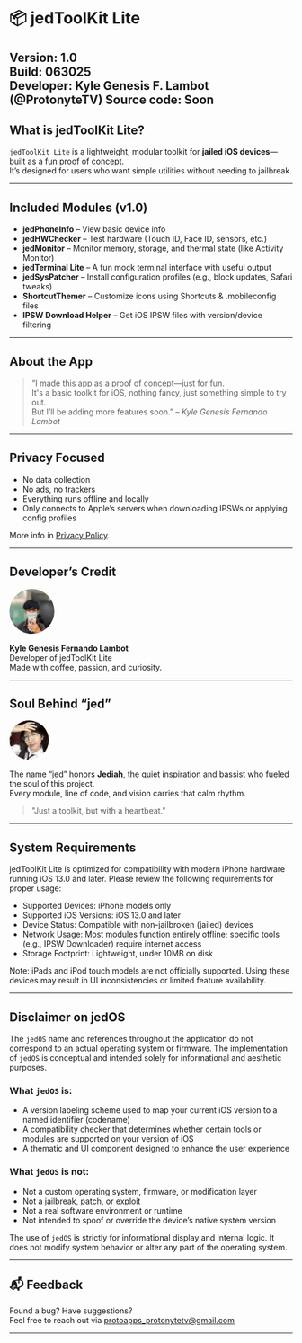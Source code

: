 # 📦 jedToolKit Lite

**Version:** 1.0  
**Build:** 063025  
**Developer:** Kyle Genesis F. Lambot (@ProtonyteTV)
**Source code:** Soon
---

## What is jedToolKit Lite?

`jedToolKit Lite` is a lightweight, modular toolkit for **jailed iOS devices**—built as a fun proof of concept.  
It’s designed for users who want simple utilities without needing to jailbreak.

---

## Included Modules (v1.0)

- **jedPhoneInfo** – View basic device info
- **jedHWChecker** – Test hardware (Touch ID, Face ID, sensors, etc.)
- **jedMonitor** – Monitor memory, storage, and thermal state (like Activity Monitor)
- **jedTerminal Lite** – A fun mock terminal interface with useful output
- **jedSysPatcher** – Install configuration profiles (e.g., block updates, Safari tweaks)
- **ShortcutThemer** – Customize icons using Shortcuts & .mobileconfig files
- **IPSW Download Helper** – Get iOS IPSW files with version/device filtering

---

## About the App

> “I made this app as a proof of concept—just for fun.  
> It's a basic toolkit for iOS, nothing fancy, just something simple to try out.  
> But I’ll be adding more features soon.” – *Kyle Genesis Fernando Lambot*

---

## Privacy Focused

- No data collection  
- No ads, no trackers  
- Everything runs offline and locally  
- Only connects to Apple’s servers when downloading IPSWs or applying config profiles

More info in [Privacy Policy](#).

---

## Developer’s Credit

<p align="left">
  <img src="./Assets/pfp1.jpeg" width="80" height="80" style="border-radius: 50%;" alt="Kyle Profile Picture">
</p>

**Kyle Genesis Fernando Lambot**  
Developer of jedToolKit Lite  
Made with coffee, passion, and curiosity.

---

## Soul Behind “jed”

<p align="left">
  <img src="./Assets/pfp2.jpeg" width="70" height="70" style="border-radius: 50%;" alt="Jediah's Profile Symbol">
</p>

The name “jed” honors **Jediah**, the quiet inspiration and bassist who fueled the soul of this project.  
Every module, line of code, and vision carries that calm rhythm.

> "Just a toolkit, but with a heartbeat."

---
## System Requirements

jedToolKit Lite is optimized for compatibility with modern iPhone hardware running iOS 13.0 and later. Please review the following requirements for proper usage:

- Supported Devices: iPhone models only
- Supported iOS Versions: iOS 13.0 and later
- Device Status: Compatible with non-jailbroken (jailed) devices
- Network Usage: Most modules function entirely offline; specific tools (e.g., IPSW Downloader) require internet access
- Storage Footprint: Lightweight, under 10MB on disk

Note: iPads and iPod touch models are not officially supported. Using these devices may result in UI inconsistencies or limited feature availability.

---

## Disclaimer on jedOS

The `jedOS` name and references throughout the application do not correspond to an actual operating system or firmware. The implementation of `jedOS` is conceptual and intended solely for informational and aesthetic purposes.

### What `jedOS` is:
- A version labeling scheme used to map your current iOS version to a named identifier (codename)
- A compatibility checker that determines whether certain tools or modules are supported on your version of iOS
- A thematic and UI component designed to enhance the user experience

### What `jedOS` is not:
- Not a custom operating system, firmware, or modification layer
- Not a jailbreak, patch, or exploit
- Not a real software environment or runtime
- Not intended to spoof or override the device’s native system version

The use of `jedOS` is strictly for informational display and internal logic. It does not modify system behavior or alter any part of the operating system.

---

## 📬 Feedback

Found a bug? Have suggestions?  
Feel free to reach out via [protoapps_protonytetv@gmail.com](mailto:protoapps_protonytetv@gmail.com)

---

